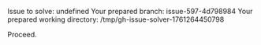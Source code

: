 Issue to solve: undefined
Your prepared branch: issue-597-4d798984
Your prepared working directory: /tmp/gh-issue-solver-1761264450798

Proceed.